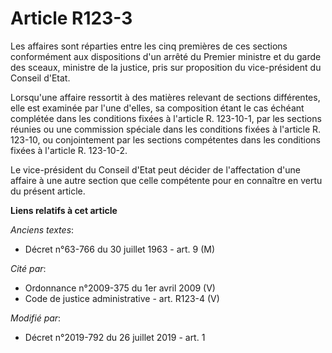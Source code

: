 # Article R123-3

Les affaires sont réparties entre les cinq premières de ces sections conformément aux dispositions d'un arrêté du Premier
ministre et du garde des sceaux, ministre de la justice, pris sur proposition du vice-président du Conseil d'Etat.

Lorsqu'une affaire ressortit à des matières relevant de sections différentes, elle est examinée par l'une d'elles, sa
composition étant le cas échéant complétée dans les conditions fixées à l'article R. 123-10-1, par les sections réunies ou
une commission spéciale dans les conditions fixées à l'article R. 123-10, ou conjointement par les sections compétentes dans
les conditions fixées à l'article R. 123-10-2.

Le vice-président du Conseil d'Etat peut décider de l'affectation d'une affaire à une autre section que celle compétente pour
en connaître en vertu du présent article.

**Liens relatifs à cet article**

_Anciens textes_:

  - Décret n°63-766 du 30 juillet 1963 - art. 9 (M)

_Cité par_:

  - Ordonnance n°2009-375 du 1er avril 2009 (V)
  - Code de justice administrative - art. R123-4 (V)

_Modifié par_:

  - Décret n°2019-792 du 26 juillet 2019 - art. 1

